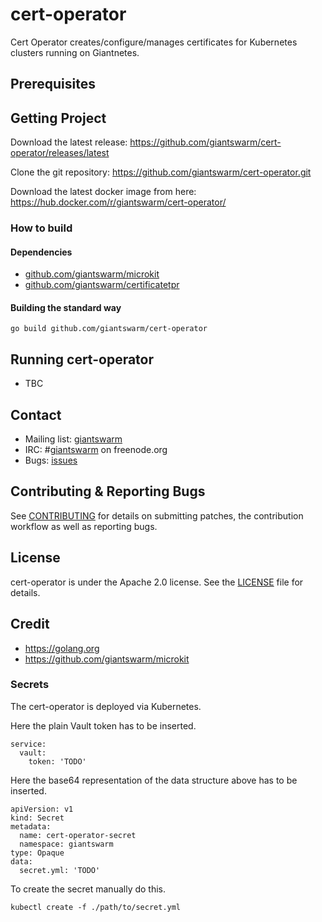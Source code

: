 # cert-operator

Cert Operator creates/configure/manages certificates for Kubernetes clusters running on Giantnetes.

## Prerequisites

## Getting Project

Download the latest release: https://github.com/giantswarm/cert-operator/releases/latest

Clone the git repository: https://github.com/giantswarm/cert-operator.git

Download the latest docker image from here: https://hub.docker.com/r/giantswarm/cert-operator/

### How to build

#### Dependencies

- [github.com/giantswarm/microkit](https://github.com/giantswarm/microkit)
- [github.com/giantswarm/certificatetpr](https://github.com/giantswarm/certificatetpr)

#### Building the standard way

```
go build github.com/giantswarm/cert-operator
```

## Running cert-operator

- TBC

## Contact

- Mailing list: [giantswarm](https://groups.google.com/forum/!forum/giantswarm)
- IRC: #[giantswarm](irc://irc.freenode.org:6667/#giantswarm) on freenode.org
- Bugs: [issues](https://github.com/giantswarm/cert-operator/issues)

## Contributing & Reporting Bugs

See [CONTRIBUTING](CONTRIBUTING.md) for details on submitting patches, the contribution workflow as well as reporting bugs.

## License

cert-operator is under the Apache 2.0 license. See the [LICENSE](LICENSE) file for details.

## Credit
- https://golang.org
- https://github.com/giantswarm/microkit


### Secrets
The cert-operator is deployed via Kubernetes.

Here the plain Vault token has to be inserted.
```
service:
  vault:
    token: 'TODO'
```

Here the base64 representation of the data structure above has to be inserted.
```
apiVersion: v1
kind: Secret
metadata:
  name: cert-operator-secret
  namespace: giantswarm
type: Opaque
data:
  secret.yml: 'TODO'
```

To create the secret manually do this.
```
kubectl create -f ./path/to/secret.yml
```
